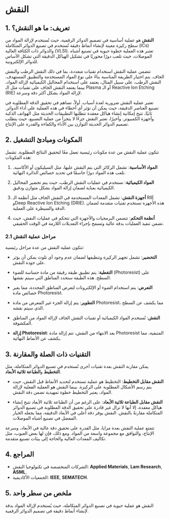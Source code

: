 # النقش

## 1. تعريف: ما هو **النقش**؟
**النقش** هو عملية أساسية في تصميم الدوائر الرقمية، حيث تُستخدم لإزالة المواد من سطح ركيزة معينة لإنشاء أنماط دقيقة تُستخدم في تصنيع الدوائر المتكاملة (ICs) والدوائر ذات الكثافة العالية (VLSI). تعتبر هذه العملية خطوة حيوية في تصنيع أشباه الموصلات، حيث تلعب دورًا محوريًا في تشكيل الهياكل الدقيقة التي تشكل الأساس للدوائر الإلكترونية. 

تتضمن عملية النقش استخدام تقنيات متعددة، بما في ذلك النقش الرطب والنقش الجاف. يتم اختيار الطريقة المناسبة بناءً على نوع المواد المستخدمة والتطبيق المستهدف. النقش الرطب، على سبيل المثال، يعتمد على استخدام المحاليل الكيميائية لإزالة المواد، بينما يعتمد النقش الجاف على تقنيات مثل الـ Plasma أو الـ Reactive Ion Etching (RIE) لإزالة المواد بشكل أكثر دقة وسرعة.

تعتبر عملية النقش ضرورية لعدة أسباب. أولاً، تساهم في تحقيق الدقة المطلوبة في تصنيع العناصر الدقيقة، حيث يمكن أن تؤثر أي أخطاء في هذه العملية على أداء الدوائر. ثانيًا، تتيح إمكانية إنشاء هياكل معقدة تتطلبها التطبيقات الحديثة مثل الهواتف الذكية وأجهزة الكمبيوتر. وأخيرًا، تعتبر النقش جزءًا لا يتجزأ من عملية التصنيع، حيث يتطلب تصميم الدوائر الحديثة التوازن بين الأداء والكفاءة والقدرة على الإنتاج.

## 2. المكونات ومبادئ التشغيل
تتكون عملية النقش من عدة مكونات رئيسية تعمل معًا لتحقيق النتائج المطلوبة. تشمل هذه المكونات:

1. **المواد الأساسية**: تشمل الركائز التي يتم النقش عليها، مثل السيليكون أو الأكاسيد. تلعب هذه المواد دورًا حاسمًا في تحديد خصائص الدائرة النهائية.

2. **المواد الكيميائية**: تستخدم في عمليات النقش الرطب، حيث يتم تحضير المحاليل الكيميائية بعناية لضمان إزالة المواد بشكل متوازن ودقيق.

3. **أجهزة النقش**: تشمل المعدات المستخدمة في النقش الجاف مثل أنظمة الـ RIE وDeep Reactive Ion Etching (DRIE). هذه الأجهزة تستخدم تقنيات متقدمة لضمان الدقة والسيطرة على العملية.

4. **أنظمة التحكم**: تتضمن البرمجيات والأجهزة التي تتحكم في عمليات النقش، حيث تضمن تنفيذ العمليات بدقة عالية وتسمح بإجراء التعديلات اللازمة في الوقت الحقيقي.

### 2.1 مراحل عملية النقش
تتكون عملية النقش من عدة مراحل رئيسية:

- **التحضير**: تشمل تجهيز الركيزة وتنظيفها لضمان عدم وجود أي تلوث يمكن أن يؤثر على جودة النقش.

- **التغطية**: يتم تطبيق طبقة رقيقة من مادة حساسة للضوء (Photoresist) على السطح. هذه الطبقة ستحدد المناطق التي سيتم نقشها.

- **التعرض**: يتم استخدام الضوء أو الإلكترونات لتعرض المناطق المحددة، مما يغير خصائص مادة Photoresist.

- **التطوير**: يتم إزالة الجزء غير المعرض من مادة Photoresist، مما يكشف عن السطح الذي سيتم نقشه.

- **النقش**: تُستخدم المواد الكيميائية أو تقنيات النقش الجاف لإزالة المواد من المناطق المكشوفة.

- **إزالة Photoresist**: بعد الانتهاء من النقش، تتم إزالة مادة Photoresist المتبقية، مما يكشف عن الأنماط النهائية.

## 3. التقنيات ذات الصلة والمقارنة
يمكن مقارنة النقش بعدة تقنيات أخرى تُستخدم في تصنيع الدوائر المتكاملة، مثل **التخطيط** و**الطباعة ثلاثية الأبعاد**. 

- **النقش مقابل التخطيط**: التخطيط هو عملية تستخدم لتحديد الأنماط قبل النقش، حيث يتم رسم الأشكال المطلوبة على الركيزة. بينما النقش هو العملية الفعلية لإزالة المواد، يعتبر التخطيط خطوة تمهيدية تضمن دقة النقش.

- **النقش مقابل الطباعة ثلاثية الأبعاد**: على الرغم من أن الطباعة ثلاثية الأبعاد تتيح إنشاء هياكل معقدة، إلا أنها لا تزال غير قادرة على تحقيق الدقة المطلوبة في تصنيع الدوائر المتكاملة مقارنةً بالنقش. النقش يوفر دقة أعلى في الأبعاد الدقيقة، مما يجعله الخيار المفضل في تصنيع أشباه الموصلات.

تتمتع عملية النقش بعدة مزايا، مثل القدرة على تحقيق دقة عالية في الأبعاد، وسرعة الإنتاج، والتوافق مع مجموعة واسعة من المواد. ومع ذلك، فإن لها بعض العيوب، مثل تكاليف المعدات العالية والحاجة إلى بيئات تصنيع متقدمة.

## 4. المراجع
- الشركات المتخصصة في تكنولوجيا النقش: **Applied Materials**, **Lam Research**, **ASML**.
- الجمعيات الأكاديمية: **IEEE**, **SEMATECH**.

## 5. ملخص من سطر واحد
النقش هو عملية حيوية في تصنيع الدوائر المتكاملة، حيث يُستخدم لإزالة المواد بدقة لإنشاء أنماط دقيقة في تصميم الدوائر الرقمية.